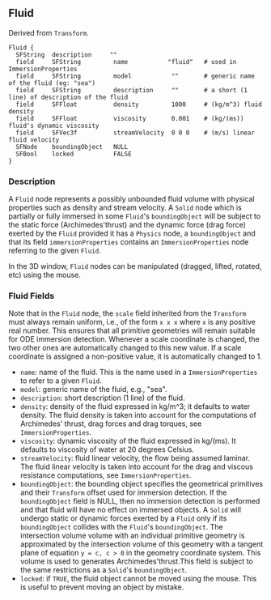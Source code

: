 ## Fluid

Derived from `Transform`.


```
Fluid {
  SFString  description     ""
  field     SFString         name           "fluid"   # used in ImmersionProperties
  field     SFString         model           ""       # generic name of the fluid (eg: "sea")
  field     SFString         description     ""       # a short (1 line) of description of the fluid
  field     SFFloat          density         1000     # (kg/m^3) fluid density
  field     SFFloat          viscosity       0.001    # (kg/(ms)) fluid's dynamic viscosity
  field     SFVec3f          streamVelocity  0 0 0    # (m/s) linear fluid velocity
  SFNode    boundingObject   NULL
  SFBool    locked           FALSE
}
```

### Description

A `Fluid` node represents a possibly unbounded fluid volume with physical
properties such as density and stream velocity. A `Solid` node which is
partially or fully immersed in some `Fluid`'s `boundingObject` will be subject
to the static force (Archimedes'thrust) and the dynamic force (drag force)
exerted by the `Fluid` provided it has a `Physics` node, a `boundingObject` and
that its field `immersionProperties` contains an `ImmersionProperties` node
referring to the given `Fluid`.

In the 3D window, `Fluid` nodes can be manipulated (dragged, lifted, rotated,
etc) using the mouse.

### Fluid Fields

Note that in the `Fluid` node, the `scale` field inherited from the `Transform`
must always remain uniform, i.e., of the form `x x x` where `x` is any positive
real number. This ensures that all primitive geometries will remain suitable for
ODE immersion detection. Whenever a scale coordinate is changed, the two other
ones are automatically changed to this new value. If a scale coordinate is
assigned a non-positive value, it is automatically changed to 1.

- `name`: name of the fluid. This is the name used in a `ImmersionProperties` to refer to a given `Fluid`.
- `model`: generic name of the fluid, e.g., "sea".
- `description`: short description (1 line) of the fluid.
- `density`: density of the fluid expressed in kg/m^3; it defaults to water density. The fluid density is taken into account for the computations of Archimedes' thrust, drag forces and drag torques, see `ImmersionProperties`.
- `viscosity`: dynamic viscosity of the fluid expressed in kg/(ms). It defaults to viscosity of water at 20 degrees Celsius.
- `streamVelocity`: fluid linear velocity, the flow being assumed laminar. The fluid linear velocity is taken into account for the drag and viscous resistance computations, see `ImmersionProperties`.
- `boundingObject`: the bounding object specifies the geometrical primitives and their `Transform` offset used for immersion detection. If the `boundingObject` field is NULL, then no immersion detection is performed and that fluid will have no effect on immersed objects. A `Solid` will undergo static or dynamic forces exerted by a `Fluid` only if its `boundingObject` collides with the `Fluid`'s `boundingObject`. The intersection volume volume with an individual primitive geometry is approximated by the intersection volume of this geometry with a tangent plane of equation `y = c, c > 0` in the geometry coordinate system. This volume is used to generates Archimedes'thrust.This field is subject to the same restrictions as a `Solid`'s `boundingObject`.
- `locked`: if `TRUE`, the fluid object cannot be moved using the mouse. This is useful to prevent moving an object by mistake.

